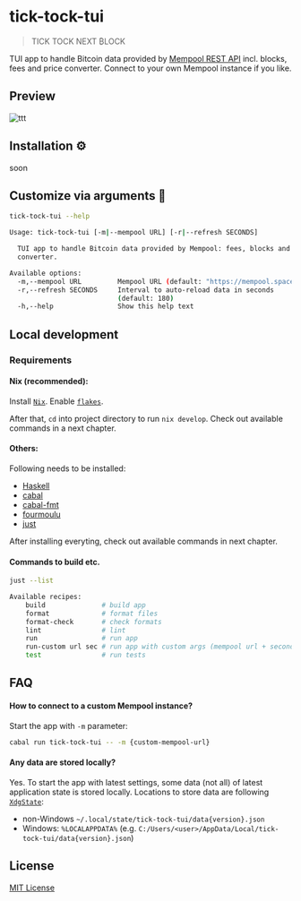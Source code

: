 # tick-tock-tui

> TICK TOCK NEXT ₿LOCK

TUI app to handle Bitcoin data provided by [Mempool REST API](https://mempool.space/docs/api/rest) incl. blocks, fees and price converter. Connect to your own Mempool instance if you like.

## Preview

![ttt](https://github.com/user-attachments/assets/ca790c1d-a29d-4913-9e96-814801167893)


## Installation ⚙️

soon


## Customize via arguments 🔧

```sh
tick-tock-tui --help

Usage: tick-tock-tui [-m|--mempool URL] [-r|--refresh SECONDS]

  TUI app to handle Bitcoin data provided by Mempool: fees, blocks and price
  converter.

Available options:
  -m,--mempool URL         Mempool URL (default: "https://mempool.space")
  -r,--refresh SECONDS     Interval to auto-reload data in seconds
                           (default: 180)
  -h,--help                Show this help text

```

## Local development

### Requirements

#### Nix (recommended):

Install [`Nix`](https://zero-to-nix.com/start/install). Enable [`flakes`](https://zero-to-nix.com/concepts/flakes).

After that, `cd` into project directory to run `nix develop`. Check out available commands in a next chapter.

#### Others:

Following needs to be installed:

- [Haskell](https://www.haskell.org)
- [cabal](https://cabal.readthedocs.io)
- [cabal-fmt](https://github.com/phadej/cabal-fmt)
- [fourmoulu](https://github.com/fourmolu/fourmolu)
- [just](https://just.systems)

After installing everyting, check out available commands in next chapter.

#### Commands to build etc.

```sh
just --list

Available recipes:
    build              # build app
    format             # format files
    format-check       # check formats
    lint               # lint
    run                # run app
    run-custom url sec # run app with custom args (mempool url + seconds to refresh data)
    test               # run tests
```

## FAQ

#### How to connect to a custom Mempool instance?

Start the app with `-m` parameter:
```sh
cabal run tick-tock-tui -- -m {custom-mempool-url}

```

#### Any data are stored locally?

Yes. To start the app with latest settings, some data (not all) of latest application state
is stored locally. Locations to store data are following [`XdgState`](https://hackage.haskell.org/package/directory/docs/System-Directory.html#v:XdgState):
- non-Windows `~/.local/state/tick-tock-tui/data{version}.json`
- Windows: `%LOCALAPPDATA%` (e.g. `C:/Users/<user>/AppData/Local/tick-tock-tui/data{version}.json`)

## License

[MIT License](./LICENSE)
